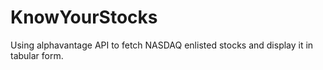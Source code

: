 # KnowYourStocks
Using alphavantage API to fetch NASDAQ enlisted stocks and display it in tabular form.
